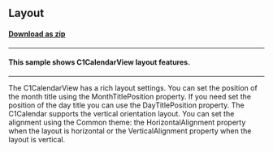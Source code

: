 ## Layout
#### [Download as zip](https://grapecity.github.io/DownGit/#/home?url=https://github.com/GrapeCity/ComponentOne-WinForms-Samples/tree/master/NetFramework\CalendarView\CS\Layout)
____
#### This sample shows C1CalendarView layout features.
____
The C1CalendarView has a rich layout settings. You can set the position of the month title using the MonthTitlePosition property.
If you need set the position of the day title you can use the DayTitlePosition property.
The C1Calendar supports the vertical orientation layout.
You can set the alignment using the Common theme: the HorizontalAlignment property when the layout is horizontal or the VerticalAlignment property when the layout is vertical.
